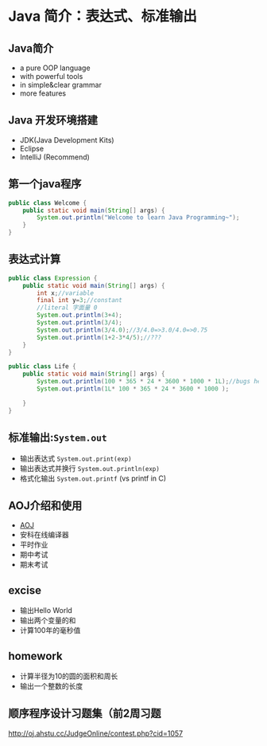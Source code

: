 #  Java 简介：表达式、标准输出 #
## Java简介

- a pure OOP language
- with powerful tools
- in simple&clear grammar 
- more features

## Java 开发环境搭建
- JDK(Java Development Kits)
- Eclipse
- IntelliJ (Recommend)


## 第一个java程序
```Java
public class Welcome {
	public static void main(String[] args) {
		System.out.println("Welcome to learn Java Programming~");
	}
}

```
## 表达式计算
```Java
public class Expression {
	public static void main(String[] args) {
		int x;//variable
		final int y=3;//constant
		//literal 字面量 0
		System.out.println(3+4);
		System.out.println(3/4);
		System.out.println(3/4.0);//3/4.0=>3.0/4.0=>0.75
		System.out.println(1+2-3*4/5);//???
	}
}
```
```Java
public class Life {
	public static void main(String[] args) {
		System.out.println(100 * 365 * 24 * 3600 * 1000 * 1L);//bugs here
		System.out.println(1L* 100 * 365 * 24 * 3600 * 1000 );

	}
}
```
## 标准输出:```System.out```
- 输出表达式 ```System.out.print(exp)```
- 输出表达式并换行 ```System.out.println(exp)```
- 格式化输出 ```System.out.printf``` (vs printf in C)
## AOJ介绍和使用
- [AOJ](http://acm.ahstu.cc)
- 安科在线编译器 
- 平时作业
- 期中考试
- 期末考试
## excise
- 输出Hello World
- 输出两个变量的和
- 计算100年的毫秒值
## homework
- 计算半径为10的圆的面积和周长
- 输出一个整数的长度

## 顺序程序设计习题集（前2周习题
http://oj.ahstu.cc/JudgeOnline/contest.php?cid=1057